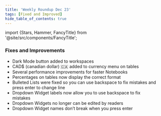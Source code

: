 ```yaml
---
title: 'Weekly Roundup Dec 23'
tags: [Fixed and Improved]
hide_table_of_contents: true
---
```


import {Stars, Hammer, FancyTitle} from '@site/src/components/FancyTitle';

### <FancyTitle icon={Hammer}>Fixes and Improvements</FancyTitle>

- Dark Mode button added to workspaces
- CAD$ (canadian dollar) 🇨🇦 added to currency menu on tables
- Several performance improvements for faster Notebooks
- Percentages on tables now display the correct format
- Bulleted Lists were fixed so you can use backspace to fix mistakes and press enter to change line
- Dropdown Widget labels now allow you to use backspace to fix mistakes
- Dropdown Widgets no longer can be edited by readers
- Dropdown Widget names don’t break when you press enter
